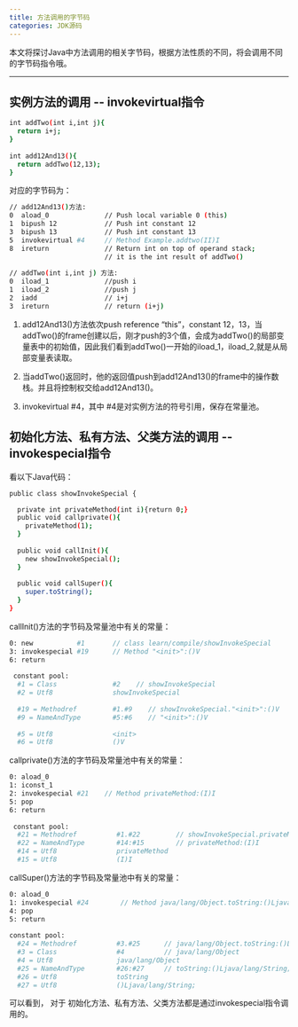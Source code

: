```yaml
---
title: 方法调用的字节码
categories: JDK源码
---
```


本文将探讨Java中方法调用的相关字节码，根据方法性质的不同，将会调用不同的字节码指令哦。

<!--more-->

---

## 实例方法的调用 -- invokevirtual指令

```bash
int addTwo(int i,int j){
  return i+j;
}
	
int add12And13(){
  return addTwo(12,13);
}
```
对应的字节码为：
```bash
// add12And13()方法:
0  aload_0              // Push local variable 0 (this)
1  bipush 12            // Push int constant 12
3  bipush 13            // Push int constant 13
5  invokevirtual #4     // Method Example.addtwo(II)I
8  ireturn              // Return int on top of operand stack;
                        // it is the int result of addTwo()
                        
// addTwo(int i,int j) 方法:
0  iload_1              //push i
1  iload_2              //push j
2  iadd                 // i+j
3  ireturn              // return (i+j)
```
1. add12And13()方法依次push reference “this”，constant 12，13，当addTwo()的frame创建以后，刚才push的3个值，会成为addTwo()的局部变量表中的初始值，因此我们看到addTwo()一开始的iload_1，iload_2,就是从局部变量表读取。

2. 当addTwo()返回时，他的返回值push到add12And13()的frame中的操作数栈。并且将控制权交给add12And13()。

3. invokevirtual #4，其中 #4是对实例方法的符号引用，保存在常量池。



## 初始化方法、私有方法、父类方法的调用 -- invokespecial指令
看以下Java代码：
```bash
public class showInvokeSpecial {

  private int privateMethod(int i){return 0;}
  public void callprivate(){
    privateMethod(1);
  }
  
  public void callInit(){
    new showInvokeSpecial();
  }
  
  public void callSuper(){
    super.toString();
  }
}
```

callInit()方法的字节码及常量池中有关的常量：
```bash
0: new           #1       // class learn/compile/showInvokeSpecial
3: invokespecial #19      // Method "<init>":()V
6: return
         
 constant pool:
  #1 = Class              #2    // showInvokeSpecial
  #2 = Utf8               showInvokeSpecial
   		
  #19 = Methodref         #1.#9    // showInvokeSpecial."<init>":()V
  #9 = NameAndType        #5:#6    // "<init>":()V
   		
  #5 = Utf8               <init>
  #6 = Utf8               ()V
```


callprivate()方法的字节码及常量池中有关的常量：
```bash
0: aload_0
1: iconst_1
2: invokespecial #21    // Method privateMethod:(I)I
5: pop
6: return
         
 constant pool:         
  #21 = Methodref          #1.#22         // showInvokeSpecial.privateMethod:(I)I
  #22 = NameAndType        #14:#15        // privateMethod:(I)I
  #14 = Utf8               privateMethod
  #15 = Utf8               (I)I
```

callSuper()方法的字节码及常量池中有关的常量：

```bash
0: aload_0
1: invokespecial #24        // Method java/lang/Object.toString:()Ljava/lang/String;
4: pop
5: return
         
constant pool:
  #24 = Methodref          #3.#25      // java/lang/Object.toString:()Ljava/lang/String;
  #3 = Class               #4          // java/lang/Object
  #4 = Utf8                java/lang/Object
  #25 = NameAndType        #26:#27     // toString:()Ljava/lang/String;
  #26 = Utf8               toString
  #27 = Utf8               ()Ljava/lang/String;
```

可以看到， 对于 初始化方法、私有方法、父类方法都是通过invokespecial指令调用的。
